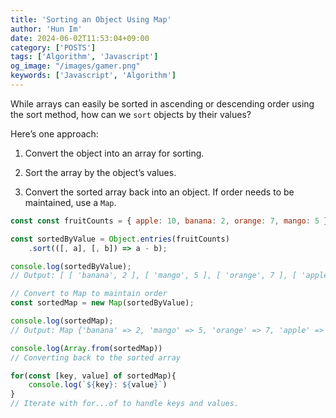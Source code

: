 ```yaml
---
title: 'Sorting an Object Using Map'
author: 'Hun Im'
date: 2024-06-02T11:53:04+09:00
category: ['POSTS']
tags: ['Algorithm', 'Javascript']
og_image: "/images/gamer.png" 
keywords: ['Javascript', 'Algorithm']
---
```


While arrays can easily be sorted in ascending or descending order using the sort method, how can we `sort` objects by their values?

Here’s one approach:

1. Convert the object into an array for sorting.

2. Sort the array by the object’s values.

3. Convert the sorted array back into an object. If order needs to be maintained, use a `Map`.


```js
const const fruitCounts = { apple: 10, banana: 2, orange: 7, mango: 5 };

const sortedByValue = Object.entries(fruitCounts)
    .sort(([, a], [, b]) => a - b);

console.log(sortedByValue); 
// Output: [ [ 'banana', 2 ], [ 'mango', 5 ], [ 'orange', 7 ], [ 'apple', 10 ] ]

// Convert to Map to maintain order
const sortedMap = new Map(sortedByValue);

console.log(sortedMap);
// Output: Map {'banana' => 2, 'mango' => 5, 'orange' => 7, 'apple' => 10}

console.log(Array.from(sortedMap))
// Converting back to the sorted array

for(const [key, value] of sortedMap){
    console.log(`${key}: ${value}`)
}
// Iterate with for...of to handle keys and values.
```

